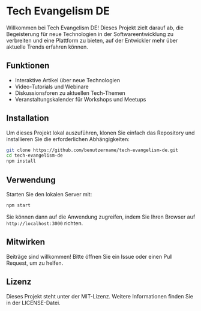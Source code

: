 # Tech Evangelism DE

Willkommen bei Tech Evangelism DE! Dieses Projekt zielt darauf ab, die Begeisterung für neue Technologien in der Softwareentwicklung zu verbreiten und eine Plattform zu bieten, auf der Entwickler mehr über aktuelle Trends erfahren können.

## Funktionen
- Interaktive Artikel über neue Technologien
- Video-Tutorials und Webinare
- Diskussionsforen zu aktuellen Tech-Themen
- Veranstaltungskalender für Workshops und Meetups

## Installation
Um dieses Projekt lokal auszuführen, klonen Sie einfach das Repository und installieren Sie die erforderlichen Abhängigkeiten:

```bash
git clone https://github.com/benutzername/tech-evangelism-de.git
cd tech-evangelism-de
npm install
```

## Verwendung
Starten Sie den lokalen Server mit:

```bash
npm start
```

Sie können dann auf die Anwendung zugreifen, indem Sie Ihren Browser auf `http://localhost:3000` richten.

## Mitwirken
Beiträge sind willkommen! Bitte öffnen Sie ein Issue oder einen Pull Request, um zu helfen.

## Lizenz
Dieses Projekt steht unter der MIT-Lizenz. Weitere Informationen finden Sie in der LICENSE-Datei.